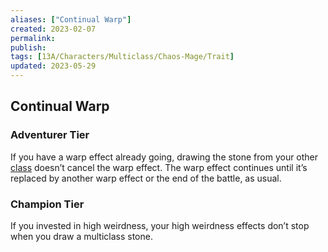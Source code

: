 ```yaml
---
aliases: ["Continual Warp"]
created: 2023-02-07
permalink: 
publish: 
tags: [13A/Characters/Multiclass/Chaos-Mage/Trait]
updated: 2023-05-29
---
```


## Continual Warp

### Adventurer Tier

If you have a warp effect already going, drawing the stone from your other [class](Compendium/13A/Character-Rules/Class.md) doesn’t cancel the warp effect. The warp effect continues until it’s replaced by another warp effect or the end of the battle, as usual.

### Champion Tier

If you invested in high weirdness, your high weirdness effects don’t stop when you draw a multiclass stone.
